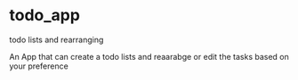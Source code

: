todo_app
========

todo lists and rearranging

An App that can create a todo lists and reaarabge or edit the tasks based on your preference
